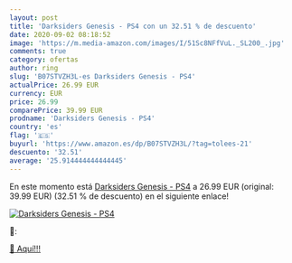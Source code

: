 ```yaml
---
layout: post
title: 'Darksiders Genesis - PS4 con un 32.51 % de descuento'
date: 2020-09-02 08:18:52
image: 'https://m.media-amazon.com/images/I/51Sc8NFfVuL._SL200_.jpg'
comments: true
category: ofertas
author: ring
slug: 'B07STVZH3L-es Darksiders Genesis - PS4'
actualPrice: 26.99 EUR
currency: EUR
price: 26.99
comparePrice: 39.99 EUR
prodname: 'Darksiders Genesis - PS4'
country: 'es'
flag: '🇪🇸'
buyurl: 'https://www.amazon.es/dp/B07STVZH3L/?tag=tolees-21'
descuento: '32.51'
average: '25.914444444444445'
---
```


En este momento está [Darksiders Genesis - PS4](https://www.amazon.es/dp/B07STVZH3L/?tag=tolees-21) a 26.99 EUR (original: 39.99 EUR) (32.51 %  de descuento) en el siguiente enlace!

[![Darksiders Genesis - PS4](https://m.media-amazon.com/images/I/51Sc8NFfVuL._SL200_.jpg)](https://www.amazon.es/dp/B07STVZH3L/?tag=tolees-21)

🔎:


[🛒 Aquí!!!](https://www.amazon.es/dp/B07STVZH3L/?tag=tolees-21)
